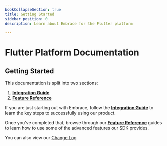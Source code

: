 ```yaml
---
bookCollapseSection: true
title: Getting Started
sidebar_position: 0
description: Learn about Embrace for the Flutter platform

---
```

# Flutter Platform Documentation

## Getting Started

This documentation is split into two sections:

1. [**Integration Guide**](/flutter/integration)
2. [**Feature Reference**](/flutter/features)

If you are just starting out with Embrace, follow the [**Integration Guide**](/flutter/integration) to learn
the key steps to successfully using our product.  

Once you've completed that, browse through our [**Feature Reference**](/flutter/features) guides to learn how
to use some of the advanced features our SDK provides.  

You can also view our [Change Log](/flutter/changelog)
